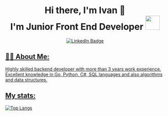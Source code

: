 <div align = "center">
  <h1>Hi there, I'm Ivan 👋 <br>I'm Junior Front End Developer
  <img src ="https://media.licdn.com/dms/image/C560BAQExT729lfsbuA/company-logo_100_100/0/1618245890497?e=1701302400&v=beta&t=_7PnZMQEXqqI__4O-t-shWBint0rxIv1q6snvU5aHhA" alt="" width="45px"/>
  </h1>
</div>

<div align = "center" id="badges">
  <a href = "https://www.linkedin.com/in/ivan-samoilov-78741718a/">
    <img src = "https://img.shields.io/badge/LinkedIn-blue?style=for-the-badge&logo=linkedin&logoColor=white" alt="LinkedIn Badge"/>
</div>

<div id="badges" align="center">
  <img src="https://komarev.com/ghpvc/?username=momsspaghettti&style=flat-square&color=blue" alt=""/>
</div>


<h2>👨‍💻 About Me:</h2>
<p>Highly skilled backend developer with more than 3 years work experience. Excellent knowledge in Go, Python, C#, SQL languages and also algorithms and data structures.</p>


<h2>My stats:</h2>

[![Top Langs](https://github-readme-stats.vercel.app/api/top-langs/?username=momsspaghettti&layout=compact&theme=white)](https://github.com/anuraghazra/github-readme-stats)

